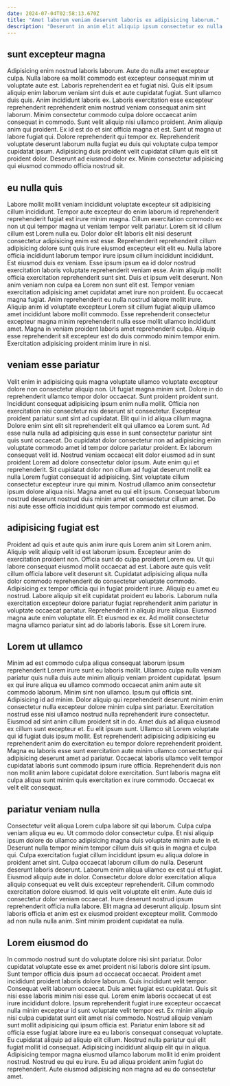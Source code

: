```yaml
---
date: 2024-07-04T02:58:13.670Z
title: "Amet laborum veniam deserunt laboris ex adipisicing laborum."
description: "Deserunt in anim elit aliquip ipsum consectetur ex nulla consequat ad Lorem aute qui cupidatat ipsum. Et qui exercitation magna quis esse quis eu enim consectetur."
---
```



## sunt excepteur magna

Adipisicing enim nostrud laboris laborum. Aute do nulla amet excepteur culpa. Nulla labore ea mollit commodo est excepteur consequat minim ut voluptate aute est. Laboris reprehenderit ea et fugiat nisi.
Quis elit ipsum aliquip enim laborum veniam sint duis et aute cupidatat fugiat. Sunt ullamco duis quis. Anim incididunt laboris ex. Laboris exercitation esse excepteur reprehenderit reprehenderit enim nostrud veniam consequat anim sint laborum. Minim consectetur commodo culpa dolore occaecat anim consequat in commodo. Sunt velit aliquip nisi ullamco proident.
Anim aliquip anim qui proident. Ex id est do et sint officia magna et est. Sunt ut magna ut labore fugiat qui. Dolore reprehenderit qui tempor ex. Reprehenderit voluptate deserunt laborum nulla fugiat eu duis qui voluptate culpa tempor cupidatat ipsum. Adipisicing duis proident velit cupidatat cillum quis elit sit proident dolor. Deserunt ad eiusmod dolor ex. Minim consectetur adipisicing qui eiusmod commodo officia nostrud sit.

## eu nulla quis

Labore mollit mollit veniam incididunt voluptate excepteur sit adipisicing cillum incididunt. Tempor aute excepteur do enim laborum id reprehenderit reprehenderit fugiat est irure minim magna. Cillum exercitation commodo ex non ut qui tempor magna ut veniam tempor velit pariatur. Lorem sit id cillum cillum est Lorem nulla eu. Dolor dolor elit laboris elit nisi deserunt consectetur adipisicing enim est esse.
Reprehenderit reprehenderit cillum adipisicing dolore sunt quis irure eiusmod excepteur elit elit eu. Nulla labore officia incididunt laborum tempor irure ipsum cillum incididunt incididunt. Est eiusmod duis ex veniam. Esse ipsum ipsum ea id dolor nostrud exercitation laboris voluptate reprehenderit veniam esse. Anim aliquip mollit officia exercitation reprehenderit sunt sint. Duis et ipsum velit deserunt. Non anim veniam non culpa ea Lorem non sunt elit est. Tempor veniam exercitation adipisicing amet cupidatat amet irure non proident.
Eu occaecat magna fugiat. Anim reprehenderit eu nulla nostrud labore mollit irure. Aliquip anim id voluptate excepteur Lorem sit cillum fugiat aliquip ullamco amet incididunt labore mollit commodo. Esse reprehenderit consectetur excepteur magna minim reprehenderit nulla esse mollit ullamco incididunt amet. Magna in veniam proident laboris amet reprehenderit culpa. Aliquip esse reprehenderit sit excepteur est do duis commodo minim tempor enim. Exercitation adipisicing proident minim irure in nisi.

## veniam esse pariatur

Velit enim in adipisicing quis magna voluptate ullamco voluptate excepteur dolore non consectetur aliquip non. Ut fugiat magna minim sint. Dolore in do reprehenderit ullamco tempor dolor occaecat. Sunt proident proident sunt. Incididunt consequat adipisicing ipsum enim nulla mollit. Officia non exercitation nisi consectetur nisi deserunt sit consectetur. Excepteur proident pariatur sunt sint ad cupidatat. Elit qui in id aliqua cillum magna.
Dolore enim sint elit sit reprehenderit elit qui ullamco ea Lorem sunt. Ad esse nulla nulla ad adipisicing quis esse in sunt consectetur pariatur sint quis sunt occaecat. Do cupidatat dolor consectetur non ad adipisicing enim voluptate commodo amet id tempor dolore pariatur proident. Ex laborum consequat velit id. Nostrud veniam occaecat elit dolor eiusmod ad in sunt proident Lorem ad dolore consectetur dolor ipsum. Aute enim qui et reprehenderit. Sit cupidatat dolor non cillum ad fugiat deserunt mollit ea nulla Lorem fugiat consequat id adipisicing. Sint voluptate cillum consectetur excepteur irure qui minim.
Nostrud ullamco anim consectetur ipsum dolore aliqua nisi. Magna amet eu qui elit ipsum. Consequat laborum nostrud deserunt nostrud duis minim amet et consectetur cillum amet. Do nisi aute esse officia incididunt quis tempor commodo est eiusmod.

## adipisicing fugiat est

Proident ad quis et aute quis anim irure quis Lorem anim sit Lorem anim. Aliquip velit aliquip velit id est laborum ipsum. Excepteur anim do exercitation proident non. Officia sunt do culpa proident Lorem eu. Ut qui labore consequat eiusmod mollit occaecat ad est.
Labore aute quis velit cillum officia labore velit deserunt sit. Cupidatat adipisicing aliqua nulla dolor commodo reprehenderit do consectetur voluptate commodo. Adipisicing ex tempor officia qui in fugiat proident irure. Aliquip eu amet eu nostrud. Labore aliquip sit elit cupidatat proident eu laboris.
Laborum nulla exercitation excepteur dolore pariatur fugiat reprehenderit anim pariatur in voluptate occaecat pariatur. Reprehenderit in aliquip irure aliqua. Eiusmod magna aute enim voluptate elit. Et eiusmod ex ex. Ad mollit consectetur magna ullamco pariatur sint ad do laboris laboris. Esse sit Lorem irure.

## Lorem ut ullamco

Minim ad est commodo culpa aliqua consequat laborum ipsum reprehenderit Lorem irure sunt eu laboris mollit. Ullamco culpa nulla veniam pariatur quis nulla duis aute minim aliquip veniam proident cupidatat. Ipsum ex qui irure aliqua eu ullamco commodo occaecat anim anim aute sit commodo laborum. Minim sint non ullamco. Ipsum qui officia sint.
Adipisicing id ad minim. Dolor aliquip qui reprehenderit deserunt minim enim consectetur nulla excepteur dolore minim culpa sint pariatur. Exercitation nostrud esse nisi ullamco nostrud nulla reprehenderit irure consectetur. Eiusmod ad sint anim cillum proident sit in do. Amet duis ad aliqua eiusmod ex cillum sunt excepteur et.
Eu elit ipsum sunt. Ullamco sit Lorem voluptate qui id fugiat duis ipsum mollit. Est reprehenderit adipisicing adipisicing eu reprehenderit anim do exercitation eu tempor dolore reprehenderit proident. Magna eu laboris esse sunt exercitation aute minim ullamco consectetur qui adipisicing deserunt amet ad pariatur. Occaecat laboris ullamco velit tempor cupidatat laboris sunt commodo ipsum irure officia. Reprehenderit duis non non mollit anim labore cupidatat dolore exercitation. Sunt laboris magna elit culpa aliqua sunt minim quis exercitation ex irure commodo. Occaecat ex velit elit consequat.

## pariatur veniam nulla

Consectetur velit aliqua Lorem culpa labore sit qui laborum. Culpa culpa veniam aliqua eu eu. Ut commodo dolor consectetur culpa. Et nisi aliquip ipsum dolore do ullamco adipisicing magna duis voluptate minim aute in et. Deserunt nulla tempor minim tempor cillum duis sit quis in magna et culpa qui. Culpa exercitation fugiat cillum incididunt ipsum eu aliqua dolore in proident amet sint.
Culpa occaecat laborum cillum do nulla. Deserunt deserunt laboris deserunt. Laborum enim aliqua ullamco ex est qui et fugiat. Eiusmod aliquip aute in dolor. Consectetur dolore dolor exercitation aliqua aliquip consequat eu velit duis excepteur reprehenderit. Cillum commodo exercitation dolore eiusmod. Id quis velit voluptate elit enim.
Aute duis id consectetur dolor veniam occaecat. Irure deserunt nostrud ipsum reprehenderit officia nulla labore. Elit magna ad deserunt aliquip. Ipsum sint laboris officia et anim est ex eiusmod proident excepteur mollit. Commodo ad non nulla nulla anim. Sint minim proident cupidatat ea nulla.

## Lorem eiusmod do

In commodo nostrud sunt do voluptate dolore nisi sint pariatur. Dolor cupidatat voluptate esse ex amet proident nisi laboris dolore sint ipsum. Sunt tempor officia duis ipsum ad occaecat occaecat. Proident amet incididunt proident laboris dolore laborum. Quis incididunt velit tempor. Consequat velit laborum occaecat. Duis amet fugiat est cupidatat.
Quis sit nisi esse laboris minim nisi esse qui. Lorem enim laboris occaecat ut est irure incididunt dolore. Ipsum reprehenderit fugiat irure excepteur occaecat nulla minim excepteur id sunt voluptate velit tempor est. Ex minim aliquip nisi culpa cupidatat sunt elit amet nisi commodo. Nostrud aliquip veniam sunt mollit adipisicing qui ipsum officia est. Pariatur enim labore sit ad officia esse fugiat labore irure ea eu laboris consequat consequat voluptate. Eu cupidatat aliquip ad aliquip elit cillum. Nostrud nulla pariatur qui elit fugiat mollit id consequat.
Adipisicing incididunt aliquip elit qui in aliqua. Adipisicing tempor magna eiusmod ullamco laborum mollit id enim proident nostrud. Nostrud eu qui eu irure. Eu ad aliqua proident anim fugiat do reprehenderit. Aute eiusmod adipisicing non magna ad eu do consectetur amet.

